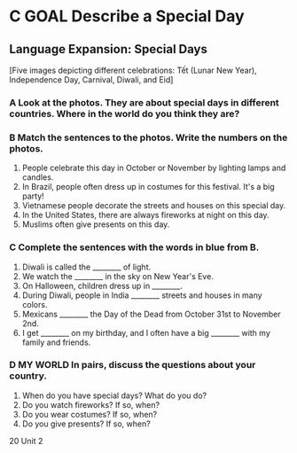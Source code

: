 # C GOAL Describe a Special Day

## Language Expansion: Special Days

[Five images depicting different celebrations: Tết (Lunar New Year), Independence Day, Carnival, Diwali, and Eid]

### A Look at the photos. They are about special days in different countries. Where in the world do you think they are?

### B Match the sentences to the photos. Write the numbers on the photos.

1. People celebrate this day in October or November by lighting lamps and candles.
2. In Brazil, people often dress up in costumes for this festival. It's a big party!
3. Vietnamese people decorate the streets and houses on this special day.
4. In the United States, there are always fireworks at night on this day.
5. Muslims often give presents on this day.

### C Complete the sentences with the words in blue from B.

1. Diwali is called the ________ of light.
2. We watch the ________ in the sky on New Year's Eve.
3. On Halloween, children dress up in ________.
4. During Diwali, people in India ________ streets and houses in many colors.
5. Mexicans ________ the Day of the Dead from October 31st to November 2nd.
6. I get ________ on my birthday, and I often have a big ________ with my family and friends.

### D MY WORLD In pairs, discuss the questions about your country.

1. When do you have special days? What do you do?
2. Do you watch fireworks? If so, when?
3. Do you wear costumes? If so, when?
4. Do you give presents? If so, when?

20 Unit 2
